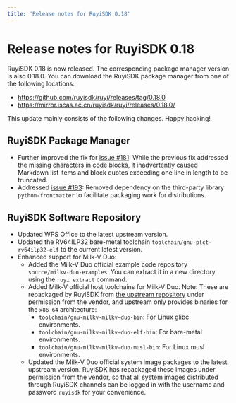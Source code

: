 ```yaml
---
title: 'Release notes for RuyiSDK 0.18'
---
```


# Release notes for RuyiSDK 0.18

RuyiSDK 0.18 is now released. The corresponding package manager version is also 0.18.0.
You can download the RuyiSDK package manager from one of the following locations:

* https://github.com/ruyisdk/ruyi/releases/tag/0.18.0
* https://mirror.iscas.ac.cn/ruyisdk/ruyi/releases/0.18.0/

This update mainly consists of the following changes. Happy hacking!

## RuyiSDK Package Manager

* Further improved the fix for [issue #181](https://github.com/ruyisdk/ruyi/issues/181): While the previous fix addressed the missing characters in code blocks, it inadvertently caused Markdown list items and block quotes exceeding one line in length to be truncated.
* Addressed [issue #193](https://github.com/ruyisdk/ruyi/issues/193): Removed dependency on the third-party library `python-frontmatter` to facilitate packaging work for distributions.

## RuyiSDK Software Repository

* Updated WPS Office to the latest upstream version.
* Updated the RV64ILP32 bare-metal toolchain `toolchain/gnu-plct-rv64ilp32-elf` to the current latest version.
* Enhanced support for Milk-V Duo:
    * Added the Milk-V Duo official example code repository `source/milkv-duo-examples`. You can extract it in a new directory using the `ruyi extract` command.
    * Added Milk-V official host toolchains for Milk-V Duo. Note: These are repackaged by RuyiSDK from [the upstream repository](https://github.com/milkv-duo/host-tools) under permission from the vendor, and upstream only provides binaries for the `x86_64` architecture:
        * `toolchain/gnu-milkv-milkv-duo-bin`: For Linux glibc environments.
        * `toolchain/gnu-milkv-milkv-duo-elf-bin`: For bare-metal environments.
        * `toolchain/gnu-milkv-milkv-duo-musl-bin`: For Linux musl environments.
    * Updated the Milk-V Duo official system image packages to the latest upstream version. RuyiSDK has repackaged these images under permission from the vendor, so that all system images distributed through RuyiSDK channels can be logged in with the username and password `ruyisdk` for your convenience.
